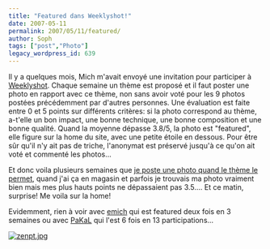 ```yaml
---
title: "Featured dans Weeklyshot!"
date: 2007-05-11
permalink: 2007/05/11/featured/
author: Soph
tags: ["post","Photo"]
legacy_wordpress_id: 639
---
```


Il y a quelques mois, Mich m'avait envoyé une invitation pour participer à [Weeklyshot](http://www.weeklyshot.org/).  Chaque semaine un thème est proposé et il faut poster une photo en rapport avec ce thème, non sans avoir voté pour les 9 photos postées précédemment par d'autres personnes. Une évaluation est faite entre 0 et 5 points sur différents critères: si la photo correspond au thème, a-t'elle un bon impact, une bonne technique, une bonne composition et une bonne qualité. Quand la moyenne dépasse 3.8/5, la photo est "featured", elle figure sur la home du site, avec une petite étoile en dessous. Pour être sûr qu'il n'y ait pas de triche, l'anonymat est préservé jusqu'à ce qu'on ait voté et commenté les photos...

Et donc voila plusieurs semaines que [je poste une photo quand le thème le permet](http://www.weeklyshot.org/user/Soph/), quand j'ai ça en magasin et parfois je trouvais ma photo vraiment bien mais mes plus hauts points ne dépassaient pas 3.5.... Et ce matin, surprise! Me voila sur la home!

<!-- excerpt -->

Evidemment, rien à voir avec [emich](http://www.weeklyshot.org/user/emich/) qui est featured deux fois en 3 semaines ou avec [PaKaL](http://www.weeklyshot.org/user/PaKaL/) qui l'est 6 fois en 13 participations...

<a title="zenpt.jpg" href="https://64k.be/wp-content/uploads/2007/05/zenpt.jpg"><img src="https://64k.be/wp-content/uploads/2007/05/zenpt.jpg" alt="zenpt.jpg" /></a>
